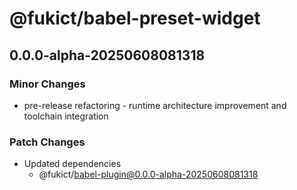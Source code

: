 # @fukict/babel-preset-widget

## 0.0.0-alpha-20250608081318

### Minor Changes

- pre-release refactoring - runtime architecture improvement and toolchain integration

### Patch Changes

- Updated dependencies
  - @fukict/babel-plugin@0.0.0-alpha-20250608081318

